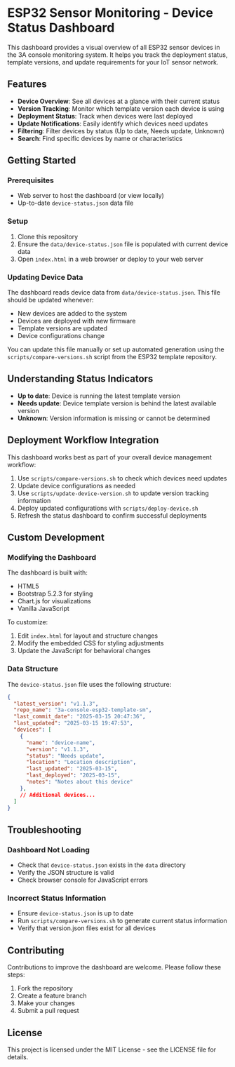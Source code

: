 # ESP32 Sensor Monitoring - Device Status Dashboard

This dashboard provides a visual overview of all ESP32 sensor devices in the 3A console monitoring system. It helps you track the deployment status, template versions, and update requirements for your IoT sensor network.

## Features

- **Device Overview**: See all devices at a glance with their current status
- **Version Tracking**: Monitor which template version each device is using
- **Deployment Status**: Track when devices were last deployed
- **Update Notifications**: Easily identify which devices need updates
- **Filtering**: Filter devices by status (Up to date, Needs update, Unknown)
- **Search**: Find specific devices by name or characteristics

## Getting Started

### Prerequisites

- Web server to host the dashboard (or view locally)
- Up-to-date `device-status.json` data file

### Setup

1. Clone this repository
2. Ensure the `data/device-status.json` file is populated with current device data
3. Open `index.html` in a web browser or deploy to your web server

### Updating Device Data

The dashboard reads device data from `data/device-status.json`. This file should be updated whenever:

- New devices are added to the system
- Devices are deployed with new firmware
- Template versions are updated
- Device configurations change

You can update this file manually or set up automated generation using the `scripts/compare-versions.sh` script from the ESP32 template repository.

## Understanding Status Indicators

- **Up to date**: Device is running the latest template version
- **Needs update**: Device template version is behind the latest available version
- **Unknown**: Version information is missing or cannot be determined

## Deployment Workflow Integration

This dashboard works best as part of your overall device management workflow:

1. Use `scripts/compare-versions.sh` to check which devices need updates
2. Update device configurations as needed
3. Use `scripts/update-device-version.sh` to update version tracking information
4. Deploy updated configurations with `scripts/deploy-device.sh`
5. Refresh the status dashboard to confirm successful deployments

## Custom Development

### Modifying the Dashboard

The dashboard is built with:
- HTML5
- Bootstrap 5.2.3 for styling
- Chart.js for visualizations
- Vanilla JavaScript

To customize:
1. Edit `index.html` for layout and structure changes
2. Modify the embedded CSS for styling adjustments
3. Update the JavaScript for behavioral changes

### Data Structure

The `device-status.json` file uses the following structure:

```json
{
  "latest_version": "v1.1.3",
  "repo_name": "3a-console-esp32-template-sm",
  "last_commit_date": "2025-03-15 20:47:36",
  "last_updated": "2025-03-15 19:47:53",
  "devices": [
    {
      "name": "device-name",
      "version": "v1.1.3",
      "status": "Needs update",
      "location": "Location description",
      "last_updated": "2025-03-15",
      "last_deployed": "2025-03-15",
      "notes": "Notes about this device"
    },
    // Additional devices...
  ]
}
```

## Troubleshooting

### Dashboard Not Loading

- Check that `device-status.json` exists in the `data` directory
- Verify the JSON structure is valid
- Check browser console for JavaScript errors

### Incorrect Status Information

- Ensure `device-status.json` is up to date
- Run `scripts/compare-versions.sh` to generate current status information
- Verify that version.json files exist for all devices

## Contributing

Contributions to improve the dashboard are welcome. Please follow these steps:

1. Fork the repository
2. Create a feature branch
3. Make your changes
4. Submit a pull request

## License

This project is licensed under the MIT License - see the LICENSE file for details.
